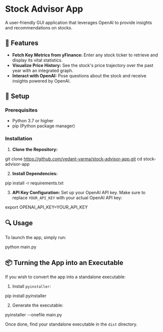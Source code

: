 # Stock Advisor App

A user-friendly GUI application that leverages OpenAI to provide insights and recommendations on stocks.

## 🌟 Features

- **Fetch Key Metrics from yFinance:** Enter any stock ticker to retrieve and display its vital statistics.
- **Visualize Price History:** See the stock's price trajectory over the past year with an integrated graph.
- **Interact with OpenAI:** Pose questions about the stock and receive insights powered by OpenAI.

## 🚀 Setup

### Prerequisites

- Python 3.7 or higher
- pip (Python package manager)

### Installation

1. **Clone the Repository:**


git clone https://github.com/vedant-varma/stock-advisor-app.git
cd stock-advisor-app


2. **Install Dependencies:**


pip install -r requirements.txt


3. **API Key Configuration:** Set up your OpenAI API key. Make sure to replace `YOUR_API_KEY` with your actual OpenAI API key:


export OPENAI_API_KEY=YOUR_API_KEY


## 🔍 Usage

To launch the app, simply run:

python main.py


## 📦 Turning the App into an Executable

If you wish to convert the app into a standalone executable:

1. Install `pyinstaller`:

pip install pyinstaller


2. Generate the executable:

pyinstaller --onefile main.py

Once done, find your standalone executable in the `dist` directory.
